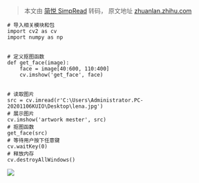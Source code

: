 > 本文由 [简悦 SimpRead](http://ksria.com/simpread/) 转码， 原文地址 [zhuanlan.zhihu.com](https://zhuanlan.zhihu.com/p/283805135)

```
# 导入相关模块和包
import cv2 as cv
import numpy as np


# 定义抠图函数
def get_face(image):
    face = image[40:600, 110:400]
    cv.imshow('get_face', face)


# 读取图片
src = cv.imread(r'C:\Users\Administrator.PC-20201106KUIO\Desktop\lena.jpg')
# 展示图片
cv.imshow('artwork mester', src)
# 抠图函数
get_face(src)
# 等待用户按下任意键
cv.waitKey(0)
# 释放内存
cv.destroyAllWindows()
```

![](https://pic2.zhimg.com/v2-21caa5b333081dc06a139350650f23c9_r.jpg)